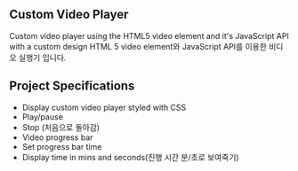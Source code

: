 ## Custom Video Player

Custom video player using the HTML5 video element and it's JavaScript API with a custom design
HTML 5 video element와 JavaScript API를 이용한 비디오 실행기 입니다.

## Project Specifications

- Display custom video player styled with CSS
- Play/pause
- Stop (처음으로 돌아감)
- Video progress bar
- Set progress bar time
- Display time in mins and seconds(진행 시간 분/초로 보여죽기)
